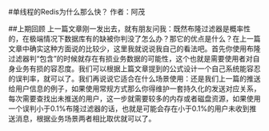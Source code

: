 #单线程的Redis为什么那么快？
作者：阿茂

##上期回顾
上一篇文章刚一发出去，就有朋友问我：既然布隆过滤器是概率性的，在极端情况下数据库有的缺被你判没了怎么办？那它的优点是什么？在上一篇文章中确实这种方面说的比较少，这里我就说说我自己的看法吧。首先你使用布隆过滤器判“包含”的时候就存在有损业务数据的可能性，这个也就是需要使用者对自身业务有损的容忍度。我们可以根据上篇文章提到的公式设计一个自己系统能容忍的误判率，就可以了。我们再说说它适合在什么场景使用：还是我们上一篇的推送给用户信息的例子，如果使用常规方式那么你得维护一套持久化的发送对应关系，每次需要查找出未推送的用户，这一步就需要较多的内存或者磁盘资源，如果使用一个误判小于0.1%布隆过滤器的话，也就是可能会存在小于0.1%的用户未收到推送消息，根据业务场景两者相比取优就可以了。